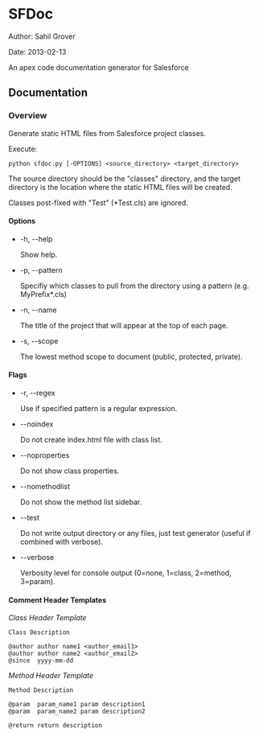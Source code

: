 SFDoc
=====

Author: Sahil Grover

Date:   2013-02-13

An apex code documentation generator for Salesforce

Documentation
-------------

### Overview

Generate static HTML files from Salesforce project classes.

Execute:

    python sfdoc.py [-OPTIONS] <source_directory> <target_directory>

The source directory should be the "classes" directory, and the target directory is the location where the static HTML files will be created.

Classes post-fixed with "Test" (*Test.cls) are ignored.

#### Options

*    -h, --help

     Show help.

*    -p, --pattern

     Specifiy which classes to pull from the directory using a pattern (e.g. MyPrefix*.cls)

*    -n, --name

     The title of the project that will appear at the top of each page.

*    -s, --scope

     The lowest method scope to document (public, protected, private).

#### Flags

*    -r, --regex

     Use if specified pattern is a regular expression.

*    --noindex

     Do not create index.html file with class list.

*    --noproperties

     Do not show class properties.

*    --nomethodlist

     Do not show the method list sidebar.

*    --test

     Do not write output directory or any files, just test generator (useful if combined with verbose).

*    --verbose

     Verbosity level for console output (0=none, 1=class, 2=method, 3=param).

#### Comment Header Templates

*Class Header Template*

    Class Description

    @author author name1 <author_email1>
    @author author name2 <author_email2>
    @since	yyyy-mm-dd

*Method Header Template*

	Method Description

	@param	param_name1	param description1
	@param	param_name2	param description2

	@return	return description
